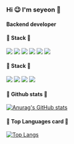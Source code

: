 ### Hi 😉 I'm seyeon 👋
#### Backend developer

#### 🌱 Stack 🌱
<img src="https://img.shields.io/badge/Java-FC4C02?style=flat-square&logo=Java&logoColor=white"/> <img src="https://img.shields.io/badge/JavaScript-F7DF1E?style=flat-square&logo=JavaScript&logoColor=white"/> <img src="https://img.shields.io/badge/MySQL-4479A1?style=flat-square&logo=MySQL&logoColor=white"/> <img src="https://img.shields.io/badge/Spring-6DB33F?style=flat-square&logo=Spring&logoColor=white"/> <img src="https://img.shields.io/badge/Spring Boot-6DB33F?style=flat-square&logo=Spring Boot&logoColor=white"/> <img src="https://img.shields.io/badge/JPA-A6CE39?style=flat-square&logo=JPA&logoColor=white"/> 

#### 🌱 Stack 🌱
<img src="https://img.shields.io/badge/GitHub-181717?style=flat-square&logo=GitHub&logoColor=white"/> <img src="https://img.shields.io/badge/IntelliJ IDEA-000000?style=flat-square&logo=IntelliJ IDEA&logoColor=white"/> <img src="https://img.shields.io/badge/Eclipse IDE-2C2255?style=flat-square&logo=Eclipse IDE&logoColor=white"/> <img src="https://img.shields.io/badge/WebStorm-000000?style=flat-square&logo=WebStorm&logoColor=white"/>

#### 🌱 Github stats 🌱
[![Anurag's GitHub stats](https://github-readme-stats.vercel.app/api?username=ksyk1205)](https://github.com/ksyk1205/github-readme-stats)

#### 🌱 Top Languages card 🌱
[![Top Langs](https://github-readme-stats.vercel.app/api/top-langs/?username=ksyk1205)](https://github.com/ksyk1205/github-readme-stats)

<!--
**ksyk1205/ksyk1205** is a ✨ _special_ ✨ repository because its `README.md` (this file) appears on your GitHub profile.

Here are some ideas to get you started:

- 🔭 I’m currently working on ...
- 🌱 I’m currently learning ...
- 👯 I’m looking to collaborate on ...
- 🤔 I’m looking for help with ...
- 💬 Ask me about ...
- 📫 How to reach me: ...
- 😄 Pronouns: ...
- ⚡ Fun fact: ...
-->
